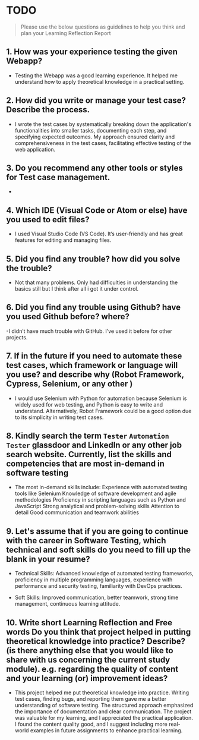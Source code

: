 
# TODO

> Please use the below questions as guidelines to help you think and plan your Learning Reflection Report

## 1. How was your experience testing the given Webapp?
- Testing the Webapp was a good learning experience. It helped me understand how to apply theoretical knowledge in a practical setting.
     

## 2. How did you write or manage your test case? Describe the process.
- I wrote the test cases by systematically breaking down the application's functionalities into smaller tasks, documenting each step, and specifying expected outcomes. My approach ensured clarity and comprehensiveness in the test cases, facilitating effective testing of the web application.
    

## 3. Do you recommend any other tools or styles for Test case management. 
 -     


## 4. Which IDE (Visual Code or Atom or else) have you used to edit files?
- I used Visual Studio Code (VS Code). It’s user-friendly and has great features for editing and managing files.



     
## 5. Did you find any trouble? how did you solve the trouble?
- Not that many problems. Only had difficulties in understanding the basics still but I think after all i got it under control.


## 6. Did you find any trouble using Github? have you used Github before? where?
-I didn’t have much trouble with GitHub. I’ve used it before for other projects.
 

      

## 7. If in the future if you need to automate these test cases, which framework or language will you use? and describe why (Robot Framework, Cypress, Selenium, or any other )
- I would use Selenium with Python for automation because Selenium is widely used for web testing, and Python is easy to write and understand. Alternatively, Robot Framework could be a good option due to its simplicity in writing test cases.




## 8. Kindly search the term `Tester` `Automation Tester` glassdoor and LinkedIn or any other job search website. Currently, list the skills and competencies that are most in-demand in software testing
- The most in-demand skills include:
Experience with automated testing tools like Selenium
Knowledge of software development and agile methodologies
Proficiency in scripting languages such as Python and JavaScript
Strong analytical and problem-solving skills
Attention to detail
Good communication and teamwork abilities



## 9. **Let's assume** that if you are going to continue with the career in Software Testing, which technical and soft skills do you need to fill up the blank in your resume?
- Technical Skills: Advanced knowledge of automated testing frameworks, proficiency in multiple programming languages, experience with performance and security testing, familiarity with DevOps practices.

- Soft Skills: Improved communication, better teamwork, strong time management, continuous learning attitude.




## 10. Write short Learning Reflection and  Free words Do you think that project helped in putting theoretical knowledge into practice? Describe? (is there anything else that you would like to share with us concerning the current study module). e.g. regarding the quality of content and your learning (or) improvement ideas? 
- This project helped me put theoretical knowledge into practice. Writing test cases, finding bugs, and reporting them gave me a better understanding of software testing. The structured approach emphasized the importance of documentation and clear communication. The project was valuable for my learning, and I appreciated the practical application. I found the content quality good, and I suggest including more real-world examples in future assignments to enhance practical learning.




 





